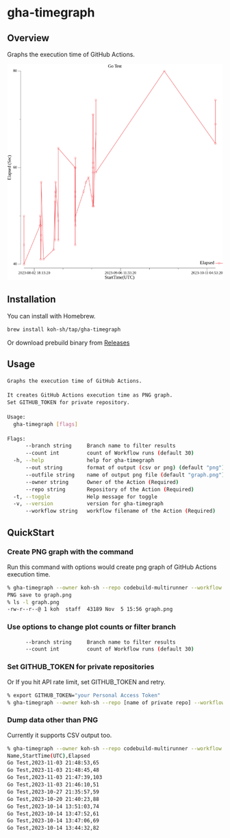 # gha-timegraph

## Overview

Graphs the execution time of GitHub Actions.

![Img](_misc/ss.png)

## Installation

You can install with Homebrew.

```bash
brew install koh-sh/tap/gha-timegraph
```

Or download prebuild binary from [Releases](https://github.com/koh-sh/gha-timegraph/releases)

## Usage

```bash
Graphs the execution time of GitHub Actions.

It creates GitHub Actions execution time as PNG graph.
Set GITHUB_TOKEN for private repository.

Usage:
  gha-timegraph [flags]

Flags:
      --branch string     Branch name to filter results
      --count int         count of Workflow runs (default 30)
  -h, --help              help for gha-timegraph
      --out string        format of output (csv or png) (default "png")
      --outfile string    name of output png file (default "graph.png")
      --owner string      Owner of the Action (Required)
      --repo string       Repository of the Action (Required)
  -t, --toggle            Help message for toggle
  -v, --version           version for gha-timegraph
      --workflow string   workflow filename of the Action (Required)
```

## QuickStart

### Create PNG graph with the command

Run this command with options would create png graph of GitHub Actions execution time.

```bash
% gha-timegraph --owner koh-sh --repo codebuild-multirunner --workflow go-test.yml
PNG save to graph.png
% ls -l graph.png
-rw-r--r--@ 1 koh  staff  43189 Nov  5 15:56 graph.png
```

### Use options to change plot counts or filter branch

```bash
      --branch string     Branch name to filter results
      --count int         count of Workflow runs (default 30)
```

### Set GITHUB_TOKEN for private repositories

Or If you hit API rate limit, set GITHUB_TOKEN and retry.

```bash
% export GITHUB_TOKEN="your Personal Access Token"
% gha-timegraph --owner koh-sh --repo [name of private repo] --workflow go-test.yml

```

### Dump data other than PNG

Currently it supports CSV output too.

```bash
% gha-timegraph --owner koh-sh --repo codebuild-multirunner --workflow go-test.yml --count 10 --out csv
Name,StartTime(UTC),Elapsed
Go Test,2023-11-03 21:48:53,65
Go Test,2023-11-03 21:48:45,48
Go Test,2023-11-03 21:47:39,103
Go Test,2023-11-03 21:46:10,51
Go Test,2023-10-27 21:35:57,59
Go Test,2023-10-20 21:40:23,88
Go Test,2023-10-14 13:51:03,74
Go Test,2023-10-14 13:47:52,61
Go Test,2023-10-14 13:47:06,69
Go Test,2023-10-14 13:44:32,82
```
